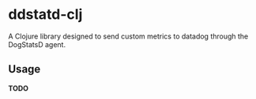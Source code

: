 # ddstatd-clj

A Clojure library designed to send custom metrics to datadog through the DogStatsD agent.

## Usage

**TODO**

